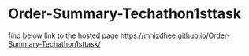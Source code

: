# Order-Summary-Techathon1sttask
find below link to the hosted page
https://mhizdhee.github.io/Order-Summary-Techathon1sttask/
